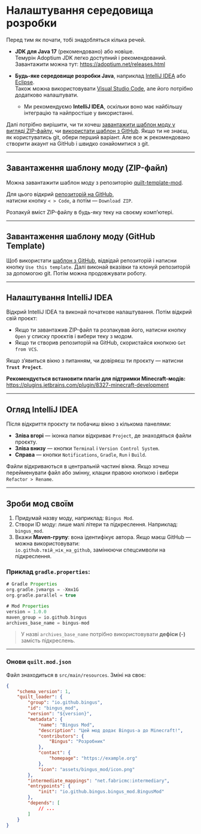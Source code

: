 # Налаштування середовища розробки

Перед тим як почати, тобі знадобляться кілька речей.

- **JDK для Java 17** (рекомендовано) або новіше.  
  Темурін Adoptium JDK легко доступний і рекомендований.  
  Завантажити можна тут: <https://adoptium.net/releases.html>

- **Будь-яке середовище розробки Java**, наприклад [IntelliJ IDEA](https://www.jetbrains.com/idea/) або [Eclipse](https://www.eclipse.org/ide/).  
  Також можна використовувати [Visual Studio Code](https://code.visualstudio.com/), але його потрібно додатково налаштувати.  
  - Ми рекомендуємо **IntelliJ IDEA**, оскільки воно має найбільшу інтеграцію та найпростіше у використанні.

Далі потрібно вирішити, чи ти хочеш [завантажити шаблон моду у вигляді ZIP-файлу](#template-mod-download-zip-file), чи [використати шаблон з GitHub](#template-mod-download-github-template). Якщо ти не знаєш, як користуватись git, обери перший варіант. Але все ж рекомендовано створити акаунт на GitHub і швидко ознайомитися з git.

---

## Завантаження шаблону моду (ZIP-файл)

Можна завантажити шаблон моду з репозиторію [quilt-template-mod](https://github.com/QuiltMC/quilt-template-mod).

Для цього відкрий [репозиторій на GitHub](https://github.com/QuiltMC/quilt-template-mod),  
натисни кнопку `< > Code`, а потім — `Download ZIP`.

Розпакуй вміст ZIP-файлу в будь-яку теку на своєму комп’ютері.

---

## Завантаження шаблону моду (GitHub Template)

Щоб використати [шаблон з GitHub](https://github.com/QuiltMC/quilt-template-mod), відвідай репозиторій і натисни кнопку `Use this template`. Далі виконай вказівки та клонуй репозиторій за допомогою git. Потім можна продовжувати роботу.

---

## Налаштування IntelliJ IDEA

Відкрий IntelliJ IDEA та виконай початкове налаштування. Потім відкрий свій проєкт:

- Якщо ти завантажив ZIP-файл та розпакував його, натисни кнопку `Open` у списку проєктів і вибери теку з модом.
- Якщо ти створив репозиторій на GitHub, скористайся кнопкою `Get from VCS`.

Якщо з’явиться вікно з питанням, чи довіряєш ти проєкту — натисни **`Trust Project`**.

**Рекомендується встановити плагін для підтримки Minecraft-модів:**
<https://plugins.jetbrains.com/plugin/8327-minecraft-development>

---

## Огляд IntelliJ IDEA

Після відкриття проєкту ти побачиш вікно з кількома панелями:

- **Зліва вгорі** — іконка папки відкриває `Project`, де знаходяться файли проєкту.
- **Зліва внизу** — кнопки `Terminal` і `Version Control System`.
- **Справа** — кнопки `Notifications`, `Gradle`, `Run` і `Build`.

Файли відкриваються в центральній частині вікна. Якщо хочеш перейменувати файл або змінну, клацни правою кнопкою і вибери `Refactor > Rename`.

---

## Зроби мод своїм

1. Придумай назву моду, наприклад: `Bingus Mod`.
2. Створи ID моду: лише малі літери та підкреслення. Наприклад: `bingus_mod`.
3. Вкажи **Maven-групу**: вона ідентифікує автора. Якщо маєш GitHub — можна використовувати:  
   `io.github.твій_нік_на_github`, замінюючи спецсимволи на підкреслення.

### Приклад `gradle.properties`:

```gradle
# Gradle Properties
org.gradle.jvmargs = -Xmx1G
org.gradle.parallel = true

# Mod Properties
version = 1.0.0
maven_group = io.github.bingus
archives_base_name = bingus-mod
```

> У назві `archives_base_name` потрібно використовувати **дефіси (-)** замість підкреслень.

---

### Онови `quilt.mod.json`

Файл знаходиться в `src/main/resources`. Зміні на своє:

```json
{
	"schema_version": 1,
	"quilt_loader": {
		"group": "io.github.bingus",
		"id": "bingus_mod",
		"version": "${version}",
		"metadata": {
			"name": "Bingus Mod",
			"description": "Цей мод додає Bingus-а до Minecraft!",
			"contributors": {
				"Bingus": "Розробник"
			},
			"contact": {
				"homepage": "https://example.org"
			},
			"icon": "assets/bingus_mod/icon.png"
		},
		"intermediate_mappings": "net.fabricmc:intermediary",
		"entrypoints": {
			"init": "io.github.bingus.bingus_mod.BingusMod"
		},
		"depends": [
			// ...
		]
	}
}
```
